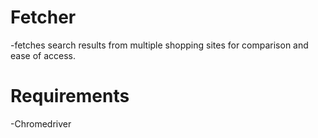 # Fetcher
-fetches search results from multiple shopping sites for comparison and ease of access.
# Requirements
-Chromedriver
